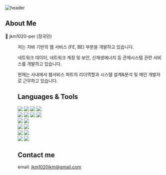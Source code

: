 
![header](https://capsule-render.vercel.app/api?type=waving&color=gradient&customColorList=0,2,2,5,30height=300&section=header&text=WELCOME&fontSize=90)
## About Me ##
👨 jkm1020-per (정국민)
<dir>
  <p>저는 자바 기반의 웹 서비스 (FE, BE) 부분을 개발하고 있습니다.</p>
  <p>네트워크 데이터, 네트워크 계정 및 보안, 신재생에너지 등 관제시스템 관련 서비스를 개발하고 있습니다.</p>
  <p>현재는 사내에서 웹서비스 파트의 리더역할과 시스템 설계&분석 및 메인 개발자로 근무하고 있습니다.</p>
</div>

## Languages & Tools ##
<div>
  <img src="https://img.shields.io/badge/Spring-lightgrey?style=plastic&logo=Spring&logoColor=#6DB33F">
  <img src="https://img.shields.io/badge/SpringBoot-lightgrey?style=plastic&logo=Spring Boot&logoColor=#6DB33F">
  <img src="https://img.shields.io/badge/java-green?style=plastic">
  <img src="https://img.shields.io/badge/JSP-blue?style=plastic">
</div>
<div>
  <img src="https://img.shields.io/badge/HTML-green?style=plastic&logo=HTML5&logoColor=#E34F26">
  <img src="https://img.shields.io/badge/Javascript-yellowgreen?style=plastic&logo=JavaScript&logoColor=#F7DF1E">
  <img src="https://img.shields.io/badge/jQueryt-blue?style=plastic&logo=jQuery&logoColor=#0769AD">
  <img src="https://img.shields.io/badge/Ionic-blue?style=plastic&logo=Ionic&logoColor=#3880FF">
<div>
<div>
  <img src="https://img.shields.io/badge/MySQL-DDE072?style=plastic&logo=MySQL&logoColor=#4479A1">
  <img src="https://img.shields.io/badge/PostgreSQL-DDE072?style=plastic&logo=PostgreSQL&logoColor=#4169E1">
<div>
<div>
  <img src="https://img.shields.io/badge/GitHub-black?style=plastic&logo=GitHub&logoColor=#181717">
  <img src="https://img.shields.io/badge/SVN-black?style=plastic">
<div>
<div>
  <img src="https://img.shields.io/badge/Eclipse-2C2255?style=plastic&logo=Eclipse IDE&logoColor=#2C2255">
  <img src="https://img.shields.io/badge/STS-green?style=plastic&logo=Spring&logoColor=#6DB33F">
<div>
<div>
  <img src="https://img.shields.io/badge/Redmine-B32024?style=plastic&logo=Redmine&logoColor=#B32024">
  <img src="https://img.shields.io/badge/Jenkins-D24939?style=plastic&logo=Jenkins&logoColor=#D24939">
<div>

## Contact me ##
email: jkm1020jkm@gmail.com  
<!--
![footer](https://capsule-render.vercel.app/api?section=footer&type=waving&color=gradient&customColorList=0,2,2,5,30)
-->

<!--
**jkm1020-per/jkm1020-per** is a ✨ _special_ ✨ repository because its `README.md` (this file) appears on your GitHub profile.

Here are some ideas to get you started:

- 🔭 I’m currently working on ...
- 🌱 I’m currently learning ...
- 👯 I’m looking to collaborate on ...
- 🤔 I’m looking for help with ...
- 💬 Ask me about ...
- 📫 How to reach me: ...
- 😄 Pronouns: ...
- ⚡ Fun fact: ...
-->
